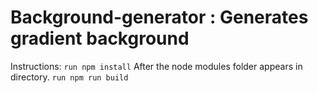 # Background-generator : Generates gradient background

Instructions:
`run npm install`
After the node modules folder appears in directory.
`run npm run build`
